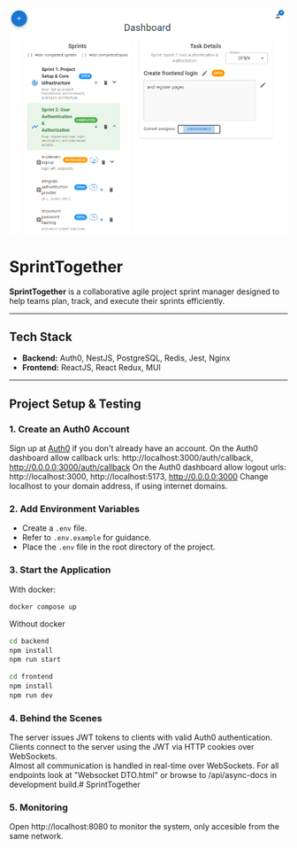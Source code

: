 ![Screenshot](screenshot_sprint.png)
# SprintTogether

**SprintTogether** is a collaborative agile project sprint manager designed to help teams plan, track, and execute their sprints efficiently.

---

## Tech Stack

- **Backend:** Auth0, NestJS, PostgreSQL, Redis, Jest, Nginx
- **Frontend:** ReactJS, React Redux, MUI

---

## Project Setup & Testing

### 1. Create an Auth0 Account
Sign up at [Auth0](https://auth0.com/) if you don't already have an account.
On the Auth0 dashboard allow callback urls: http://localhost:3000/auth/callback, http://0.0.0.0:3000/auth/callback
On the Auth0 dashboard allow logout urls: http://localhost:3000, http://localhost:5173, http://0.0.0.0:3000
Change localhost to your domain address, if using internet domains.

### 2. Add Environment Variables
- Create a `.env` file.  
- Refer to `.env.example` for guidance.  
- Place the `.env` file in the root directory of the project.

### 3. Start the Application
With docker:
```bash
docker compose up
```

Without docker
```bash
cd backend
npm install
npm run start
```

```bash
cd frontend
npm install
npm run dev
```


### 4. Behind the Scenes

The server issues JWT tokens to clients with valid Auth0 authentication.  
Clients connect to the server using the JWT via HTTP cookies over WebSockets.  
Almost all communication is handled in real-time over WebSockets.
For all endpoints look at "Websocket DTO.html" or browse to /api/async-docs in development build.# SprintTogether



### 5. Monitoring

Open http://localhost:8080 to monitor the system, only accesible from the same network.